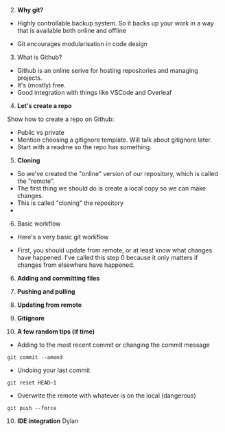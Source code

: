 2. **Why git?**

- Highly controllable backup system.
  So it backs up your work in a way that is available both online and offline

- Git encourages modularisation in code design

3. What is Github?

- Github is an online serive for hosting repositories and managing projects.
- It's (mostly) free.
- Good integration with things like VSCode and Overleaf

4. **Let's create a repo**

Show how to create a repo on Github:

- Public vs private
- Mention choosing a gitignore template. Will talk about gitignore later.
- Start with a readme so the repo has something.

5. **Cloning**

- So we've created the "online" version of our repository, which is called the "remote".
- The first thing we should do is create a local copy so we can make changes.
- This is called "cloning" the repository
-

6. Basic workflow

- Here's a very basic git workflow

- First, you should update from remote, or at least know what changes have happened. I've called this step 0 because it only matters if changes from elsewhere have happened.

6. **Adding and committing files**

7. **Pushing and pulling**

8. **Updating from remote**

9. **Gitignore**

10. **A few random tips (if time)**

- Adding to the most recent commit or changing the commit message

```shell
git commit --amend
```

- Undoing your last commit

```shell
git reset HEAD~1
```

- Overwrite the remote with whatever is on the local (dangerous)

```shell
git push --force
```

10. **IDE integration**
    Dylan
